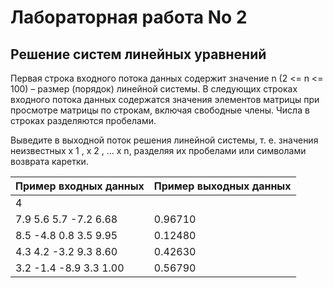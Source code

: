 # Лабораторная работа No 2
## Решение систем линейных уравнений

Первая строка входного потока данных содержит значение n (2 <= n <= 100) – размер (порядок) линейной
системы. В следующих строках входного потока данных содержатся значения элементов матрицы при
просмотре матрицы по строкам, включая свободные члены. Числа в строках разделяются пробелами.

Выведите в выходной поток решения линейной системы, т. е. значения неизвестных x 1 , x 2 , ... x n,
разделяя их пробелами или символами возврата каретки.

| Пример входных данныx   | Пример выходных данных   |
|-------------------------|--------------------------|
| 4 | |
| 7.9 5.6 5.7 -7.2 6.68 | 0.96710 |
| 8.5 -4.8 0.8 3.5 9.95 | 0.12480 |
| 4.3 4.2 -3.2 9.3 8.60 | 0.42630 |
| 3.2 -1.4 -8.9 3.3 1.00 | 0.56790 |
